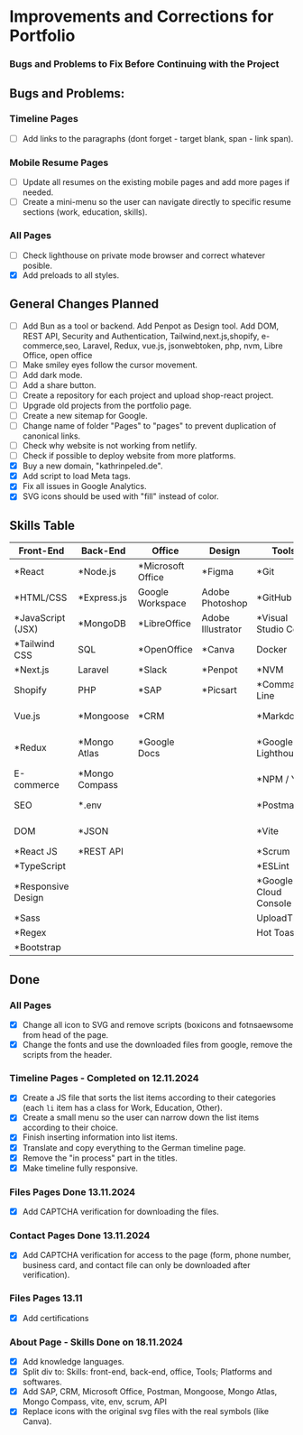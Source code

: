 # Improvements and Corrections for Portfolio

### Bugs and Problems to Fix Before Continuing with the Project

## Bugs and Problems:

### Timeline Pages

- [ ] Add links to the paragraphs (dont forget - target blank, span - link span).

### Mobile Resume Pages

- [ ] Update all resumes on the existing mobile pages and add more pages if needed.
- [ ] Create a mini-menu so the user can navigate directly to specific resume sections (work, education, skills).

### All Pages

- [ ] Check lighthouse on private mode browser and correct whatever posible.
- [x] Add preloads to all styles.

## General Changes Planned

- [ ] Add Bun as a tool or backend. Add Penpot as Design tool. Add DOM, REST API, Security
      and Authentication, Tailwind,next.js,shopify, e-commerce,seo, Laravel, Redux, vue.js, jsonwebtoken, php, nvm, Libre Office, open office
- [ ] Make smiley eyes follow the cursor movement.
- [ ] Add dark mode.
- [ ] Add a share button.
- [ ] Create a repository for each project and upload shop-react project.
- [ ] Upgrade old projects from the portfolio page.
- [ ] Create a new sitemap for Google.
- [ ] Change name of folder "Pages" to "pages" to prevent duplication of canonical links.
- [ ] Check why website is not working from netlify.
- [ ] Check if possible to deploy website from more platforms.
- [x] Buy a new domain, "kathrinpeled.de".
- [x] Add script to load Meta tags.
- [x] Fix all issues in Google Analytics.
- [x] SVG icons should be used with "fill" instead of color.

## Skills Table

| **Front-End**       | **Back-End**    | **Office**         | **Design**        | **Tools**              | **Platforms**           |
| ------------------- | --------------- | ------------------ | ----------------- | ---------------------- | ----------------------- |
| \*React             | \*Node.js       | \*Microsoft Office | \*Figma           | \*Git                  | \*Linux                 |
| \*HTML/CSS          | \*Express.js    | Google Workspace   | Adobe Photoshop   | \*GitHub               | macOS                   |
| \*JavaScript (JSX)  | \*MongoDB       | \*LibreOffice      | Adobe Illustrator | \*Visual Studio Code   | \*Windows               |
| \*Tailwind CSS      | SQL             | \*OpenOffice       | \*Canva           | Docker                 | \*Vercel                |
| \*Next.js           | Laravel         | \*Slack            | \*Penpot          | \*NVM                  | \*Netlify               |
| Shopify             | PHP             | \*SAP              | \*Picsart         | \*Command Line         | Snap                    |
| Vue.js              | \*Mongoose      | \*CRM              |                   | \*Markdown             | \*Google Analytics      |
| \*Redux             | \*Mongo Atlas   | \*Google Docs      |                   | \*Google Lighthouse    | \*Google Search Console |
| E-commerce          | \*Mongo Compass |                    |                   | \*NPM / Yarn           | \*Render                |
| SEO                 | \*.env          |                    |                   | \*Postman              | \*Cloudflare Pages      |
| DOM                 | \*JSON          |                    |                   | \*Vite                 | \*Umami Cloud           |
| \*React JS          | \*REST API      |                    |                   | \*Scrum                |                         |
| \*TypeScript        |                 |                    |                   | \*ESLint               |                         |
| \*Responsive Design |                 |                    |                   | \*Google Cloud Console |                         |
| \*Sass              |                 |                    |                   | UploadThing            |                         |
| \*Regex             |                 |                    |                   | Hot Toast              |                         |
| \*Bootstrap         |                 |                    |                   |                        |                         |

## Done

### All Pages

- [x] Change all icon to SVG and remove scripts (boxicons and fotnsaewsome from head of the page.
- [x] Change the fonts and use the downloaded files from google, remove the scripts from the header.

### Timeline Pages - Completed on 12.11.2024

- [x] Create a JS file that sorts the list items according to their categories (each `li` item has a class for Work, Education, Other).
- [x] Create a small menu so the user can narrow down the list items according to their choice.
- [x] Finish inserting information into list items.
- [x] Translate and copy everything to the German timeline page.
- [x] Remove the "in process" part in the titles.
- [x] Make timeline fully responsive.

### Files Pages Done 13.11.2024

- [x] Add CAPTCHA verification for downloading the files.

### Contact Pages Done 13.11.2024

- [x] Add CAPTCHA verification for access to the page (form, phone number, business card, and contact file can only be downloaded after verification).

### Files Pages 13.11

- [x] Add certifications

### About Page - Skills Done on 18.11.2024

- [x] Add knowledge languages.
- [x] Split div to: Skills: front-end, back-end, office, Tools; Platforms and softwares.
- [x] Add SAP, CRM, Microsoft Office, Postman, Mongoose, Mongo Atlas, Mongo Compass, vite, env, scrum, API
- [x] Replace icons with the original svg files with the real symbols (like Canva).
